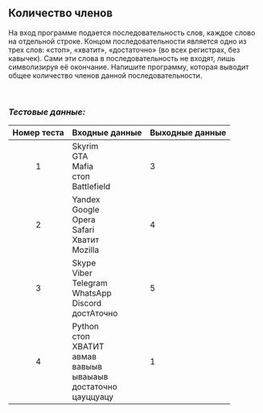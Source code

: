 ## Количество членов

На вход программе подается последовательность слов, каждое слово на отдельной строке. Концом последовательности является одно из трех слов: «стоп», «хватит», «достаточно» (во всех регистрах, без кавычек). Сами эти слова в последовательность не входят, лишь символизируя её окончание. Напишите программу, которая выводит общее количество членов данной последовательности.

<br>

### *Тестовые данные:*

| Номер теста | Входные данные                                                                    | Выходные данные |
|:-----------:|-----------------------------------------------------------------------------------|-----------------|
|      1      | Skyrim<br>GTA<br>Mafia<br>стоп<br>Battlefield                                     | 3               |
|      2      | Yandex<br>Google<br>Opera<br>Safari<br>Хватит<br>Mozilla                          | 4               |
|      3      | Skype<br>Viber<br>Telegram<br>WhatsApp<br>Discord<br>достАточно                   | 5               |
|      4      | Python<br>стоп<br>ХВАТИТ<br>авмав<br>вавыыв<br>ываыаыв<br>достаточно<br>цауццуацу | 1               |